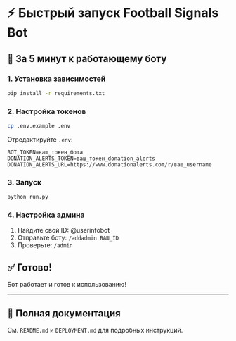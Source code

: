 # ⚡ Быстрый запуск Football Signals Bot

## 🚀 За 5 минут к работающему боту

### 1. Установка зависимостей
```bash
pip install -r requirements.txt
```

### 2. Настройка токенов
```bash
cp .env.example .env
```

Отредактируйте `.env`:
```env
BOT_TOKEN=ваш_токен_бота
DONATION_ALERTS_TOKEN=ваш_токен_donation_alerts
DONATION_ALERTS_URL=https://www.donationalerts.com/r/ваш_username
```

### 3. Запуск
```bash
python run.py
```

### 4. Настройка админа
1. Найдите свой ID: @userinfobot
2. Отправьте боту: `/addadmin ВАШ_ID`
3. Проверьте: `/admin`

## ✅ Готово!

Бот работает и готов к использованию!

---

## 🔧 Полная документация

См. `README.md` и `DEPLOYMENT.md` для подробных инструкций. 